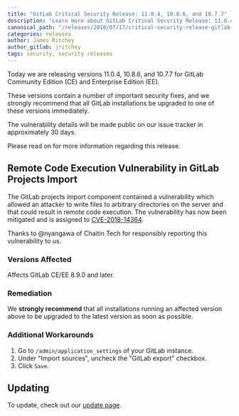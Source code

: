 ```yaml
---
title: "GitLab Critical Security Release: 11.0.4, 10.8.6, and 10.7.7"
description: "Learn more about GitLab Critical Security Release: 11.0.4, 10.8.6, and 10.7.7 for GitLab Community Edition (CE) and Enterprise Edition (EE)"
canonical_path: "/releases/2018/07/17/critical-security-release-gitlab-11-dot-0-dot-4-released/"
categories: releases
author: James Ritchey
author_gitlab: jritchey
tags: security, security releases
---
```


Today we are releasing versions 11.0.4, 10.8.6, and 10.7.7 for GitLab Community Edition (CE) and Enterprise Edition (EE).

These versions contain a number of important security fixes, and we strongly recommend that all GitLab installations be upgraded to one of these versions immediately.

<!-- more -->

The vulnerability details will be made public on our issue tracker in approximately 30 days.

Please read on for more information regarding this release.

##  Remote Code Execution Vulnerability in GitLab Projects Import

The GitLab projects import component contained a vulnerability which allowed an attacker to write files to arbitrary directories on the server and that could result in remote code execution. The vulnerability has now been mitigated and is assigned to [CVE-2018-14364](https://cve.mitre.org/cgi-bin/cvename.cgi?name=CVE-2018-14364).

Thanks to @nyangawa of Chaitin Tech for responsibly reporting this vulnerability to us.

### Versions Affected

Affects GitLab CE/EE 8.9.0 and later.

### Remediation

We **strongly recommend** that all installations running an affected version above to be upgraded to the latest version as soon as possible.

### Additional Workarounds
1. Go to `/admin/application_settings` of your GitLab instance.
1. Under "Import sources", uncheck the "GitLab export" checkbox.
1. Click `Save`.

## Updating

To update, check out our [update page](/update/).
